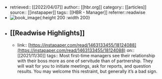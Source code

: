 - retrieved:: [[2022/04/07]]
  author:: [[hbr.org]]
  category:: [[articles]]
  source:: [[instapaper]]
  tags:: [[HBR - Manager]]
  referrer::readwise
- ![book_image](https://readwise-assets.s3.amazonaws.com/static/images/article4.6bc1851654a0.png){:height 200 :width 200}
- ## [[Readwise Highlights]]
	- link:: [https://instapaper.com/read/1463133455/18124088](https://instapaper.com/read/1463133455/18124088)
	  on:: [[2021/11/30]]
	  tags:: 
	  Most first-time managers see their relationship with their boss more as one of servitude than of partnership. They will wait for you to initiate meetings, ask for reports, and question results. You may welcome this restraint, but generally it’s a bad sign.